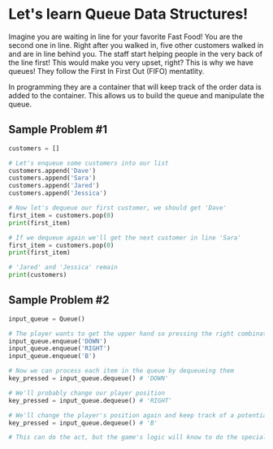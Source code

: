 # Let's learn Queue Data Structures!
Imagine you are waiting in line for your favorite Fast Food! You are the second one in line. Right after you walked in, five other customers walked in and are in line behind you. The staff start helping people in the very back of the line first! This would make you very upset, right? This is why we have queues! They follow the First In First Out (FIFO) mentatlity. 

In programming they are a container that will keep track of the order data is added to the container. This allows us to build the queue and manipulate the queue.

## Sample Problem #1
```python
customers = []

# Let's enqueue some customers into our list
customers.append('Dave')
customers.append('Sara')
customers.append('Jared')
customers.append('Jessica')

# Now let's dequeue our first customer, we should get 'Dave'
first_item = customers.pop(0)
print(first_item)

# If we dequeue again we'll get the next customer in line 'Sara'
first_item = customers.pop(0)
print(first_item)

# 'Jared' and 'Jessica' remain
print(customers) 
```

## Sample Problem #2

```python
input_queue = Queue()

# The player wants to get the upper hand so pressing the right combination of buttons quickly
input_queue.enqueue('DOWN')
input_queue.enqueue('RIGHT')
input_queue.enqueue('B')

# Now we can process each item in the queue by dequeueing them
key_pressed = input_queue.dequeue() # 'DOWN'

# We'll probably change our player position
key_pressed = input_queue.dequeue() # 'RIGHT'

# We'll change the player's position again and keep track of a potential special move to perform
key_pressed = input_queue.dequeue() # 'B'

# This can do the act, but the game's logic will know to do the special move
```
